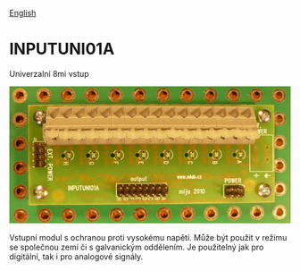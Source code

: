 
[English](./README.md)
<!--- module --->
# INPUTUNI01A
<!--- Emodule --->

<!--- subtitle --->Univerzalní 8mi vstup<!--- Esubtitle --->

![INPUTUNI01A](DOC/SRC/img/INPUTUNI01A_Top_Big.jpg)

<!--- description --->Vstupní modul s ochranou proti vysokému napětí. Může být použit v režimu se společnou zemí či s galvanickým oddělením. Je použitelný jak pro digitální, tak i pro analogové signály. <!--- Edescription --->
            